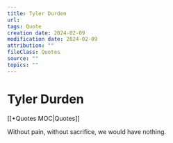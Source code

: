 ```yaml
---
title: Tyler Durden
url: 
tags: Quote
creation date: 2024-02-09
modification date: 2024-02-09
attribution: ""
fileClass: Quotes
source: ""
topics: ""
---
```


# Tyler Durden

[[+Quotes MOC|Quotes]]

Without pain, without sacrifice, we would have nothing.
